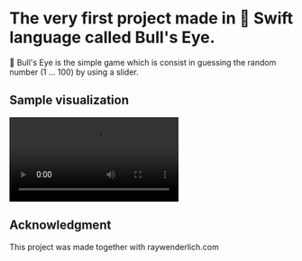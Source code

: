 # The very first project made in 🍎 Swift language called Bull's Eye. 
🎯 Bull's Eye is the simple game which is consist in guessing the random number (1 ... 100) by using a slider. 

## Sample visualization
![Example screenshot](./gameplay.mp4)

## Acknowledgment
This project was made together with raywenderlich.com 
